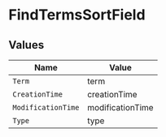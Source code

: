 # FindTermsSortField


## Values

| Name               | Value              |
| ------------------ | ------------------ |
| `Term`             | term               |
| `CreationTime`     | creationTime       |
| `ModificationTime` | modificationTime   |
| `Type`             | type               |